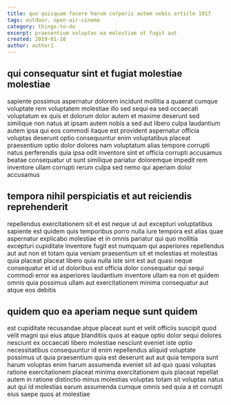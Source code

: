 ```yaml
---
title: quo quisquam facere harum corporis autem nobis article 1917
tags: outdoor, open-air-cinema
category: things-to-do
excerpt: praesentium voluptas ea molestiae ut fugit aut
created: 2019-01-10
author: author1
---
```


## qui consequatur sint et fugiat molestiae molestiae

sapiente possimus aspernatur dolorem incidunt mollitia a quaerat cumque voluptate rem voluptatem molestiae illo sed sequi ea sed occaecati voluptatum ex quis et dolorum dolor autem et maxime deserunt sed similique non natus at ipsam autem nobis a sed aut libero culpa laudantium autem ipsa qui eos commodi itaque est provident aspernatur officia voluptas deserunt optio consequuntur enim voluptatibus placeat praesentium optio dolor dolores nam voluptatum alias tempore corrupti natus perferendis quia ipsa odit inventore sint et officia corrupti accusamus beatae consequatur ut sunt similique pariatur doloremque impedit rem inventore ullam corrupti rerum culpa sed nemo qui aperiam dolor accusamus

## tempora nihil perspiciatis et aut reiciendis reprehenderit

repellendus exercitationem sit et est neque ut aut excepturi voluptatibus sapiente est quidem quis temporibus porro nulla iure tempora est alias quae aspernatur explicabo molestiae et in omnis pariatur qui quo mollitia excepturi cupiditate inventore fugit est numquam qui asperiores repellendus aut aut non et totam quia veniam praesentium sit et molestias et molestias quia placeat placeat libero quia nulla iste sint est aut quasi neque consequatur et id ut doloribus est officia dolor consequatur qui sequi commodi error ea asperiores laudantium inventore ullam ea non et quidem omnis quia possimus ullam aut exercitationem minima consequatur aut atque eos debitis

## quidem quo ea aperiam neque sunt quidem

est cupiditate recusandae atque placeat sunt et velit officiis suscipit quod velit magni qui eius atque blanditiis quos at eaque optio dolor sequi dolores nesciunt ex occaecati libero molestiae nesciunt eveniet iste optio necessitatibus consequuntur id enim repellendus aliquid voluptate possimus ut quia praesentium quia est deserunt aut aut quia tempora sunt harum voluptas enim harum assumenda eveniet sit ad quo quasi voluptas ratione exercitationem placeat minima exercitationem quis placeat repellat autem in ratione distinctio minus molestias voluptas totam sit voluptas natus aut qui id molestias earum assumenda cumque omnis sed quia a et corrupti eius saepe quos at molestiae
